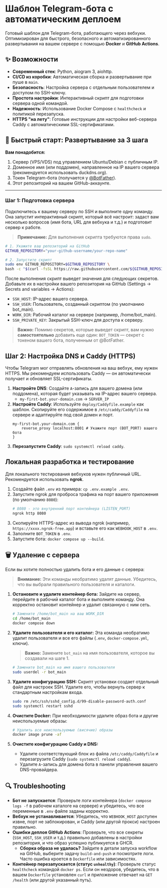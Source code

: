 # Шаблон Telegram-бота с автоматическим деплоем

Готовый шаблон для Telegram-бота, работающего через вебхуки. Оптимизирован для быстрого, безопасного и автоматизированного развертывания на вашем сервере с помощью **Docker** и **GitHub Actions**.

## ✨ Возможности

- **Современный стек**: Python, aiogram 3, aiohttp.
- **CI/CD из коробки**: Автоматическая сборка и развертывание при пуше в `main`.
- **Безопасность**: Настройка сервера с отдельным пользователем и доступом по SSH-ключу.
- **Простота настройки**: Интерактивный скрипт для подготовки сервера одной командой.
- **Надежность**: Использование Docker Compose с `healthcheck` и политикой перезапуска.
- **HTTPS "на лету"**: Готовые инструкции для настройки веб-сервера Caddy с автоматическими SSL-сертификатами.

## 🚀 Быстрый старт: Развертывание за 3 шага

**Вам понадобится:**
1.  Сервер (VPS/VDS) под управлением Ubuntu/Debian с публичным IP.
2.  Доменное имя (или поддомен), направленное на IP вашего сервера (рекомендуется использовать duckdns.org).
3.  Токен Telegram-бота (получается у [@BotFather](https://t.me/BotFather)).
4.  Этот репозиторий на вашем GitHub-аккаунте.

---

### Шаг 1: Подготовка сервера

Подключитесь к вашему серверу по SSH и выполните одну команду. Она запустит интерактивный скрипт, который всё настроит: задаст вам несколько вопросов (имя бота, URL для вебхука и т.д.) и подготовит сервер к работе.

> **Примечание:** Для выполнения скрипта требуются права `sudo`.

```bash
# 1. Укажите ваш репозиторий на GitHub
GITHUB_REPOSITORY="your-github-username/your-repo-name"

# 2. Запустите скрипт
sudo env GITHUB_REPOSITORY=$GITHUB_REPOSITORY \
bash -c "$(curl -fsSL https://raw.githubusercontent.com/${GITHUB_REPOSITORY}/main/deploy/bootstrap-server-custom.sh)"
```

После выполнения скрипт выведет значения для следующих секретов. Добавьте их в настройки вашего репозитория на GitHub (Settings -> Secrets and variables -> Actions):
- `SSH_HOST`: IP-адрес вашего сервера.
- `SSH_USER`: Пользователь, созданный скриптом (по умолчанию bot_main).
- `WORK_DIR`: Рабочий каталог на сервере (например, /home/bot_main).
- `SSH_PRIVATE_KEY`: Закрытый SSH-ключ для доступа к серверу.

> **Важно:** Помимо секретов, которые выведет скрипт, вам нужно **самостоятельно** добавить еще один: `BOT_TOKEN` — секрет с токеном вашего бота, полученным от @BotFather.

## Шаг 2: Настройка DNS и Caddy (HTTPS)

Чтобы Telegram мог отправлять обновления на ваш вебхук, ему нужен HTTPS. Мы рекомендуем использовать Caddy — он автоматически получает и обновляет SSL-сертификаты.

1.  **Настройте DNS**: Создайте `A`-запись для вашего домена (или поддомена), которая будет указывать на IP-адрес вашего сервера.
    - `my-first-bot.your-domain.com` -> `SERVER_IP`
2.  **Настройте Caddy**: Используйте `deploy/Caddyfile.example` как шаблон. Скопируйте его содержимое в `/etc/caddy/Caddyfile` на сервере и адаптируйте под свой домен и порт.
    ```
    my-first-bot.your-domain.com {
        reverse_proxy localhost:8001 # Укажите порт (BOT_PORT) вашего бота
    }
    ```
3.  **Перезапустите Caddy**: `sudo systemctl reload caddy`.

## Локальная разработка и тестирование

Для локального тестирования вебхуков нужен публичный URL. Рекомендуется использовать **ngrok**.

1.  Создайте файл `.env` из примера: `cp .env.example .env`.
2.  Запустите ngrok для проброса трафика на порт вашего приложения (по умолчанию `8080`):
    ```bash
    # 8080 - это внутренний порт контейнера (LISTEN_PORT)
    ngrok http 8080
    ```
3.  Скопируйте HTTPS-адрес из вывода ngrok (например, `https://xxxx.ngrok-free.app`) и вставьте его как `WEBHOOK_HOST` в `.env`.
4.  Заполните `BOT_TOKEN` в `.env`.
5.  Запустите бота: `docker compose up --build`.

## 🗑️ Удаление с сервера

Если вы хотите полностью удалить бота и его данные с сервера:

> **Внимание:** Эти команды необратимо удалят данные. Убедитесь, что вы выбрали правильного пользователя и каталоги.

1.  **Остановите и удалите контейнер бота:**
    Зайдите на сервер, перейдите в рабочий каталог бота и выполните команду. Она корректно остановит контейнер и удалит связанную с ним сеть.
    ```bash
    # Замените /home/bot_main на ваш WORK_DIR
    cd /home/bot_main 
    docker compose down
    ```

2.  **Удалите пользователя и его каталог:**
    Эта команда необратимо удалит пользователя и все его файлы (`.env`, `docker-compose.yml`, ключи).
    > **Важно:** Замените `bot_main` на имя пользователя, которое вы создавали на шаге 1.
    ```bash
    # Замените bot_main на имя вашего пользователя
    sudo userdel -r bot_main
    ```

3.  **Удалите конфигурацию SSH:**
    Скрипт установки создает отдельный файл для настроек SSH. Удалите его, чтобы вернуть сервер к стандартным настройкам входа.
    ```bash
    sudo rm /etc/ssh/sshd_config.d/99-disable-password-auth.conf
    sudo systemctl restart sshd
    ```

4.  **Очистите Docker:**
    При необходимости удалите образ бота и другие неиспользуемые образы:
    ```bash
    # Удалить все неиспользуемые (висячие) образы
    docker image prune -af
    ```

5.  **Очистите конфигурацию Caddy и DNS:**
    - Удалите соответствующий блок из файла `/etc/caddy/Caddyfile` и перезагрузите Caddy (`sudo systemctl reload caddy`).
    - Удалите `A`-запись для домена бота в панели управления вашего DNS-провайдера.

## 🔍 Troubleshooting

- **Бот не запускается**: Проверьте логи контейнера (`docker compose logs -f` в рабочем каталоге на сервере) и убедитесь, что все переменные в `.env` файле заданы корректно.
- **Вебхук не устанавливается**: Убедитесь, что `WEBHOOK_HOST` доступен извне, порт не заблокирован, и Caddy (или другой прокси) настроен правильно.
- **Ошибки деплоя GitHub Actions**: Проверьте, что все секреты (`SSH_HOST`, `SSH_USER` и т.д.) правильно добавлены в настройки репозитория, и что образ успешно публикуется в GHCR.
  - **Сборка образа не удалась?** Зайдите в детали запуска workflow на GitHub, выберите задачу `build-and-push` и посмотрите логи. Часто ошибка кроется в `Dockerfile` или зависимостях.
- **Контейнер перезапускается (статус `unhealthy`)**: Проверьте статус `healthcheck` командой `docker ps`. Если он нездоров, убедитесь, что в вашем `Dockerfile` установлен `curl` и приложение отвечает на `GET /health` (или другой указанный путь).
